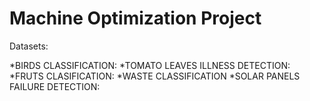 # Machine Optimization Project

Datasets:

*BIRDS CLASSIFICATION: 
*TOMATO LEAVES ILLNESS DETECTION:
*FRUTS CLASIFICATION:
*WASTE CLASSIFICATION
*SOLAR PANELS FAILURE DETECTION:

